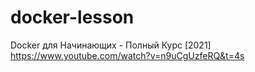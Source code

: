 # docker-lesson

Docker для Начинающих - Полный Курс [2021]
https://www.youtube.com/watch?v=n9uCgUzfeRQ&t=4s
